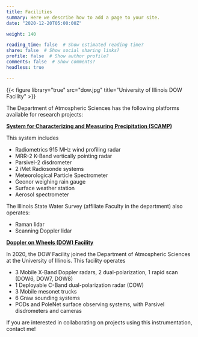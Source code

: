 ```yaml
---
title: Facilities
summary: Here we describe how to add a page to your site.
date: "2020-12-20T05:00:00Z"

weight: 140

reading_time: false  # Show estimated reading time?
share: false  # Show social sharing links?
profile: false  # Show author profile?
comments: false  # Show comments?
headless: true

---
```

{{< figure library="true" src="dow.jpg" title="University of Illinois DOW Facility" >}}

The Department of Atmospheric Sciences has the following platforms available for research projects:

**[System for Characterizing and Measuring Precipitation (SCAMP)](https://atmos.illinois.edu/research/research-equipment/scamp)**

This system includes
- Radiometrics 915 MHz wind profiling radar
- MRR-2 K-Band vertically pointing radar
- Parsivel-2 disdrometer
- 2 iMet Radiosonde systems
- Meteorological Particle Spectrometer
- Geonor weighing rain gauge
- Surface weather station
- Aerosol spectrometer

The Illinois State Water Survey (affiliate Faculty in the department) also operates:
- Raman lidar
- Scanning Doppler lidar

**[Doppler on Wheels (DOW) Facility](https://en.wikipedia.org/wiki/Doppler_on_Wheels)**

In 2020, the DOW Facility joined the Department of Atmospheric Sciences at the University of Illinois.  This facility operates

- 3 Mobile X-Band Doppler radars, 2 dual-polarization, 1 rapid scan (DOW6, DOW7, DOW8)
- 1 Deployable C-Band dual-polarization radar (COW)
- 3 Mobile mesonet trucks
- 6 Graw sounding systems
- PODs and PoleNet surface observing systems, with Parsivel disdrometers and cameras

If you are interested in collaborating on projects using this instrumentation, contact me!
